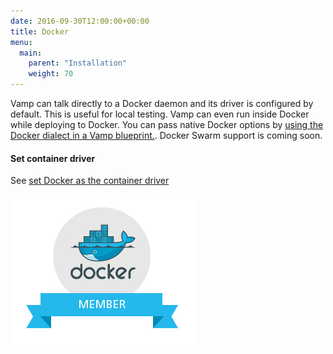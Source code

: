 ```yaml
---
date: 2016-09-30T12:00:00+00:00
title: Docker
menu:
  main:
    parent: "Installation"
    weight: 70
---
```


Vamp can talk directly to a Docker daemon and its driver is configured by default. This is useful for local testing. Vamp can even run inside Docker while deploying to Docker.  You can pass native Docker options by [using the Docker dialect in a Vamp blueprint.](/documentation/using-vamp/blueprints/#dialects). Docker Swarm support is coming soon.

#### Set container driver
See [set Docker as the container driver](/documentation/installation/configure-vamp#docker)


![](/images/logos/docker-member.jpg)